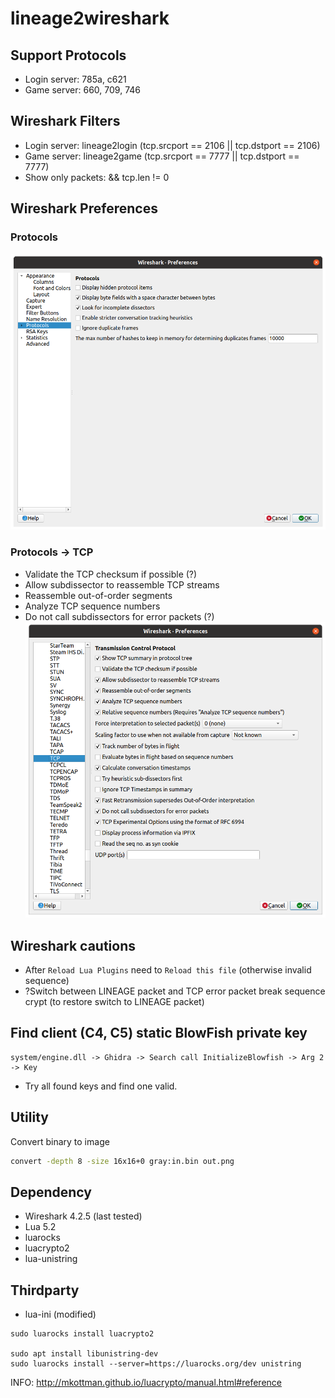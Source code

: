 # lineage2wireshark

## Support Protocols
* Login server: 785a, c621
* Game server: 660, 709, 746

## Wireshark Filters
* Login server: lineage2login (tcp.srcport == 2106 || tcp.dstport == 2106)
* Game server: lineage2game (tcp.srcport == 7777 || tcp.dstport == 7777)
* Show only packets: && tcp.len != 0

## Wireshark Preferences
### Protocols
![Preferences](doc/wireshark_pref_prot.png)
### Protocols -> TCP
* Validate the TCP checksum if possible (?)
* Allow subdissector to reassemble TCP streams
* Reassemble out-of-order segments
* Analyze TCP sequence numbers
* Do not call subdissectors for error packets (?)
![Preferences](doc/wireshark_pref_tcp.png)

## Wireshark cautions
* After `Reload Lua Plugins` need to `Reload this file` (otherwise invalid sequence)
* ?Switch between LINEAGE packet and TCP error packet break sequence crypt
(to restore switch to LINEAGE packet)

## Find client (C4, C5) static BlowFish private key
```
system/engine.dll -> Ghidra -> Search call InitializeBlowfish -> Arg 2 -> Key
```
* Try all found keys and find one valid.

## Utility
Convert binary to image
```sh
convert -depth 8 -size 16x16+0 gray:in.bin out.png
```

## Dependency
* Wireshark 4.2.5 (last tested)
* Lua 5.2
* luarocks
* luacrypto2
* lua-unistring

## Thirdparty
* lua-ini (modified)

```shell
sudo luarocks install luacrypto2

sudo apt install libunistring-dev
sudo luarocks install --server=https://luarocks.org/dev unistring
```

INFO: http://mkottman.github.io/luacrypto/manual.html#reference
